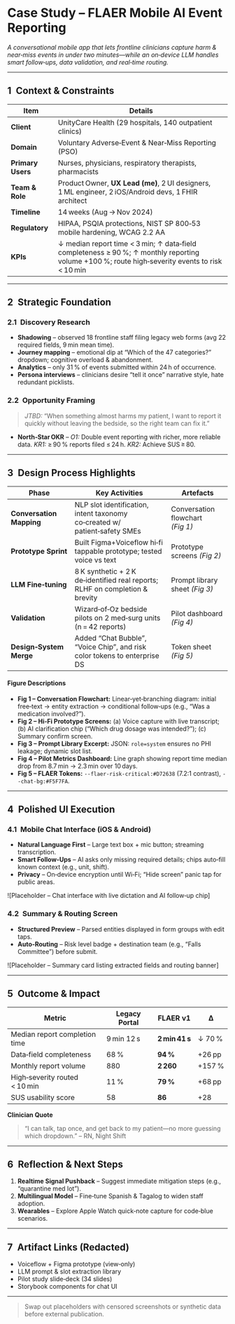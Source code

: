 # Case Study – FLAER Mobile AI Event Reporting

*A conversational mobile app that lets frontline clinicians capture harm & near‑miss events in under two minutes—while an on‑device LLM handles smart follow‑ups, data validation, and real‑time routing.*

---

## 1 Context & Constraints

| Item              | Details                                                                                                                                        |
| ----------------- | ---------------------------------------------------------------------------------------------------------------------------------------------- |
| **Client**        | UnityCare Health (29 hospitals, 140 outpatient clinics)                                                                                        |
| **Domain**        | Voluntary Adverse‑Event & Near‑Miss Reporting (PSO)                                                                                            |
| **Primary Users** | Nurses, physicians, respiratory therapists, pharmacists                                                                                        |
| **Team & Role**   | Product Owner, **UX Lead (me)**, 2 UI designers, 1 ML engineer, 2 iOS/Android devs, 1 FHIR architect                                           |
| **Timeline**      | 14 weeks (Aug → Nov 2024)                                                                                                                      |
| **Regulatory**    | HIPAA, PSQIA protections, NIST SP 800‑53 mobile hardening, WCAG 2.2 AA                                                                         |
| **KPIs**          | ↓ median report time < 3 min; ↑ data‑field completeness ≥ 90 %; ↑ monthly reporting volume +100 %; route high‑severity events to risk < 10 min |

---

## 2 Strategic Foundation

### 2.1 Discovery Research

* **Shadowing** – observed 18 frontline staff filing legacy web forms (avg 22 required fields, 9 min mean time).
* **Journey mapping** – emotional dip at “Which of the 47 categories?” dropdown; cognitive overload & abandonment.
* **Analytics** – only 31 % of events submitted within 24 h of occurrence.
* **Persona interviews** – clinicians desire “tell it once” narrative style, hate redundant picklists.

### 2.2 Opportunity Framing

> *JTBD:* “When something almost harms my patient, I want to report it quickly without leaving the bedside, so the right team can fix it.”

* **North‑Star OKR** – *O1:* Double event reporting with richer, more reliable data.
  *KR1:* ≥ 90 % reports filed ≤ 24 h.
  *KR2:* Achieve SUS ≥ 80.

---

## 3 Design Process Highlights

| Phase                    | Key Activities                                                               | Artefacts                        |
| ------------------------ | ---------------------------------------------------------------------------- | -------------------------------- |
| **Conversation Mapping** | NLP slot identification, intent taxonomy co‑created w/ patient‑safety SMEs   | Conversation flowchart *(Fig 1)* |
| **Prototype Sprint**     | Built Figma+Voiceflow hi‑fi tappable prototype; tested voice vs text         | Prototype screens *(Fig 2)*      |
| **LLM Fine‑tuning**      | 8 K synthetic + 2 K de‑identified real reports; RLHF on completion & brevity | Prompt library sheet *(Fig 3)*   |
| **Validation**           | Wizard‑of‑Oz bedside pilots on 2 med‑surg units (n = 42 reports)             | Pilot dashboard *(Fig 4)*        |
| **Design‑System Merge**  | Added “Chat Bubble”, “Voice Chip”, and risk color tokens to enterprise DS    | Token sheet *(Fig 5)*            |

#### Figure Descriptions

* **Fig 1 – Conversation Flowchart:** Linear‑yet‑branching diagram: initial free‑text → entity extraction → conditional follow‑ups (e.g., “Was a medication involved?”).
* **Fig 2 – Hi‑Fi Prototype Screens:** (a) Voice capture with live transcript; (b) AI clarification chip (“Which drug dosage was intended?”); (c) Summary confirm screen.
* **Fig 3 – Prompt Library Excerpt:** JSON: `role=system` ensures no PHI leakage; dynamic slot list.
* **Fig 4 – Pilot Metrics Dashboard:** Line graph showing report time median drop from 8.7 min → 2.3 min over 10 days.
* **Fig 5 – FLAER Tokens:** `--flaer-risk-critical:#D72638` (7.2:1 contrast), `--chat-bg:#F5F7FA`.

---

## 4 Polished UI Execution

### 4.1 Mobile Chat Interface (iOS & Android)

* **Natural Language First** – Large text box + mic button; streaming transcription.
* **Smart Follow‑Ups** – AI asks only missing required details; chips auto‑fill known context (e.g., unit, shift).
* **Privacy** – On‑device encryption until Wi‑Fi; “Hide screen” panic tap for public areas.

!\[Placeholder – Chat interface with live dictation and AI follow‑up chip]

### 4.2 Summary & Routing Screen

* **Structured Preview** – Parsed entities displayed in form groups with edit taps.
* **Auto‑Routing** – Risk level badge + destination team (e.g., “Falls Committee”) before submit.

!\[Placeholder – Summary card listing extracted fields and routing banner]

---

## 5 Outcome & Impact

| Metric                        | Legacy Portal | FLAER v1       | Δ      |
| ----------------------------- | ------------- | -------------- | ------ |
| Median report completion time | 9 min 12 s    | **2 min 41 s** | ↓ 70 % |
| Data‑field completeness       | 68 %          | **94 %**       | +26 pp |
| Monthly report volume         | 880           | **2 260**      | +157 % |
| High‑severity routed < 10 min | 11 %          | **79 %**       | +68 pp |
| SUS usability score           | 58            | **86**         | +28    |

**Clinician Quote**

> “I can talk, tap once, and get back to my patient—no more guessing which dropdown.” – RN, Night Shift

---

## 6 Reflection & Next Steps

1. **Realtime Signal Pushback** – Suggest immediate mitigation steps (e.g., “quarantine med lot”).
2. **Multilingual Model** – Fine‑tune Spanish & Tagalog to widen staff adoption.
3. **Wearables** – Explore Apple Watch quick‑note capture for code‑blue scenarios.

---

## 7 Artifact Links (Redacted)

* Voiceflow + Figma prototype (view‑only)
* LLM prompt & slot extraction library
* Pilot study slide‑deck (34 slides)
* Storybook components for chat UI

---

> Swap out placeholders with censored screenshots or synthetic data before external publication.
